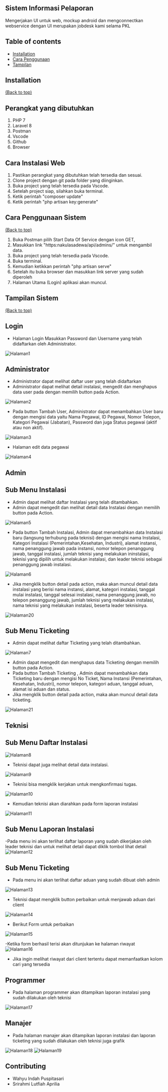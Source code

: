 ## Sistem Informasi Pelaporan
Mengerjakan UI untuk web, mockup android dan mengconnectkan webservice dengan UI merupakan jobdesk kami selama PKL

## Table of contents

- [Installation](#installation)
- [Cara Penggunaan](#cara-penggunaan-sistem)
- [Tampilan](#tampilan-sistem)

## Installation
[(Back to top)](#table-of-contents)

## Perangkat yang dibutuhkan
1.	PHP 7
2.	Laravel 8
3.	Postman
4.	Vscode
5.	Github
6.	Browser

## Cara Instalasi Web
1.	Pastikan perangkat yang dibutuhkan telah tersedia dan sesuai. 
2.	Clone project dengan git pada folder yang diinginkan. 
3.	Buka project yang telah tersedia pada Vscode. 
4.	Setelah project siap, silahkan buka terminal. 
5.	Ketik perintah "composer update" 
6.	Ketik perintah "php artisan key:generate" 

## Cara Penggunaan Sistem
[(Back to top)](#table-of-contents)
1.	Buka Postman pilih Start Data Of Service dengan icon GET,
2.	Masukkan link "https:nakulasadewa/api/admins/" untuk mengambil data.
3.	Buka project yang telah tersedia pada Vscode. 
4.	Buka terminal. 
5.	Kemudian ketikkan perintah "php artisan serve"
6.	Setelah itu buka browser dan masukkan link server yang sudah diperoleh
7.	Halaman Utama (Login) aplikasi akan muncul.

## Tampilan Sistem
[(Back to top)](#table-of-contents)

## Login
- Halaman Login
Masukkan Password dan Username yang telah didaftarkan oleh Administrator.
<img src="/gambar_ui/login.png" title="Halaman1"/>

## Administrator
- Administrator dapat melihat daftar user yang telah didaftarkan
- Administrator dapat melihat detail instalasi, mengedit dan menghapus data user pada dengan memilih button pada Action. 

<img src="/gambar_ui/admtr.png" title="Halaman2"/>

- Pada button Tambah User, Administrator dapat menambahkan User baru dengan mengisi data yaitu Nama Pegawai, ID Pegawai, Nomor Telepon, Kategori Pegawai (Jabatan), Password dan juga Status pegawai (aktif atau non aktif). 
<img src="/gambar_ui/fadmtr.png" title="Halaman3"/>

- Halaman edit data pegawai
<img src="/gambar_ui/eadmtr.png" title="Halaman4"/>

## Admin
## Sub Menu Instalasi
- Admin dapat melihat daftar Instalasi yang telah ditambahkan. 
- Admin dapat mengedit dan melihat detail data Instalasi dengan memilih button pada Action. 
<img src="/gambar_ui/addatal.png" title="Halaman5"/>

- Pada button Tambah Instalasi, Admin dapat menambahkan data Instalasi baru (langsung terhubung pada teknisi) dengan mengisi nama Instalasi, Kategori Instalasi (Pemerintahan,Kesehatan, Industri), alamat instansi, nama penanggung jawab pada instansi, nomor telepon penanggung jawab, tanggal instalasi, jumlah teknisi yang melakukan ininstalasi, teknisi yang dipilih untuk melakukan instalasi, dan leader teknisi sebagai penanggung jawab instalasi. 
<img src="/gambar_ui/fdatal.png" title="Halaman6"/>

- Jika mengklik button detail pada action, maka akan muncul detail data instalasi yang berisi nama instansi, alamat, kategori instalasi, tanggal mulai instalasi, tanggal selesai instalasi, nama penanggung jawab, no telepon penanggung jawab, jumlah teknisi yang melakukan instalasi, nama teknisi yang melakukan instalasi, beserta leader teknisinya.
<img src="/gambar_ui/addetaildatal.png" title="Halaman20"/>

## Sub Menu Ticketing
- Admin dapat melihat daftar Ticketing yang telah ditambahkan. 
<img src="/gambar_ui/adticket.png" title="Halaman7"/>

- Admin dapat mengedit dan menghapus data Ticketing dengan memilih button pada Action. 
- Pada button Tambah Ticketing , Admin dapat menambahkan data Ticketing baru dengan mengisi No Ticket, Nama Instansi (Pemerintahan, Kesehatan, Industri), nomor telepon, kategori aduan, tanggal aduan, alamat isi aduan dan status. 
- Jika mengklik button detail pada action, maka akan muncul detail data ticketing.
<img src="/gambar_ui/addetailticket.png" title="Halaman21"/>


## Teknisi
## Sub Menu Daftar Instalasi
<img src="/gambar_ui/tdatal.png" title="Halaman8"/>

- Teknisi dapat juga melihat detail data instalasi.
<img src="/gambar_ui/tdetaildatal.png" title="Halaman9"/>

- Teknisi bisa mengklik kerjakan untuk mengkonfirmasi tugas.
<img src="/gambar_ui/uikerjakan.png" title="Halaman10"/>

- Kemudian teknisi akan diarahkan pada form laporan instalasi
<img src="/gambar_ui/ftlapin.png" title="Halaman11"/>

## Sub Menu Laporan Instalasi
-Pada menu ini akan terlihat daftar laporan yang sudah dikerjakan oleh leader teknisi dan untuk melihat detail dapat diklik tombol lihat detail
<img src="/gambar_ui/tlapin.png" title="Halaman12"/>

## Sub Menu Ticketing
- Pada menu ini akan terlihat daftar aduan yang sudah dibuat oleh admin
<img src="/gambar_ui/tticket.png" title="Halaman13"/>

- Teknisi dapat mengklik button perbaikan untuk menjawab aduan dari client
<img src="/gambar_ui/tperbaikan.png" title="Halaman14"/>

- Berikut Form untuk perbaikan
<img src="/gambar_ui/tfperbaikan.png" title="Halaman15"/>

-Ketika form berhasil terisi akan ditunjukan ke halaman riwayat
<img src="/gambar_ui/triwayat.png" title="Halaman16"/>

- Jika ingin melihat riwayat dari client tertentu dapat memanfaatkan kolom cari yang tersedia

## Programmer
- Pada halaman programmer akan ditampikan laporan instalasi yang sudah dilakukan oleh teknisi
<img src="/gambar_ui/plapin.png" title="Halaman17"/>

## Manajer
- Pada halaman manajer akan ditampikan laporan instalasi dan laporan ticketing yang sudah dilakukan oleh teknisi juga grafik
<img src="/gambar_ui/mlapin.png" title="Halaman18"/>

<img src="/gambar_ui/mriwayat.png" title="Halaman19"/>

## Contributing
- Wahyu Indah Puspitasari
- Srirahmi Lutfiah Aprilia
